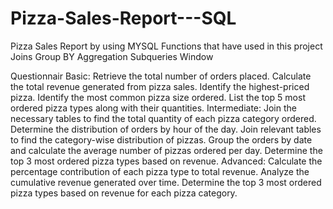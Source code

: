 # Pizza-Sales-Report---SQL
Pizza Sales Report by using MYSQL
Functions that have used in this project
Joins
Group BY
Aggregation
Subqueries
Window

Questionnair
Basic:
 Retrieve the total number of orders placed.
 Calculate the total revenue generated from pizza sales.
 Identify the highest-priced pizza.
 Identify the most common pizza size ordered.
 List the top 5 most ordered pizza types along with their quantities.
 Intermediate:
 Join the necessary tables to find the total quantity of each pizza category ordered.
 Determine the distribution of orders by hour of the day.
 Join relevant tables to find the category-wise distribution of pizzas.
 Group the orders by date and calculate the average number of pizzas ordered per day.
 Determine the top 3 most ordered pizza types based on revenue.
 Advanced:
 Calculate the percentage contribution of each pizza type to total revenue.
 Analyze the cumulative revenue generated over time.
 Determine the top 3 most ordered pizza types based on revenue for each pizza category.

